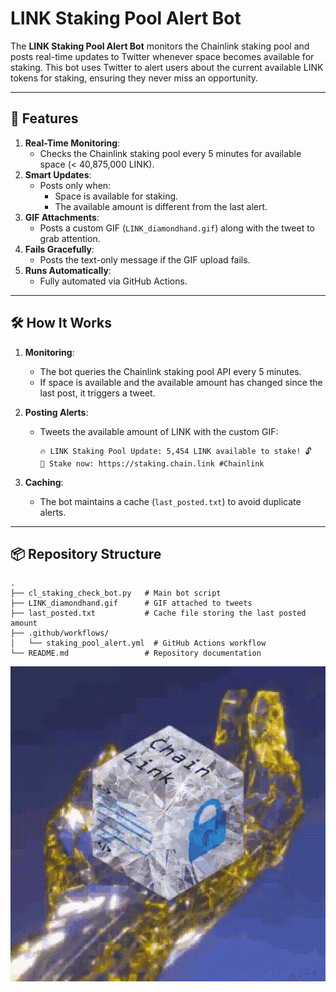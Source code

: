 # LINK Staking Pool Alert Bot

The **LINK Staking Pool Alert Bot** monitors the Chainlink staking pool and posts real-time updates to Twitter whenever space becomes available for staking. This bot uses Twitter to alert users about the current available LINK tokens for staking, ensuring they never miss an opportunity.

---

## 🚀 Features
1. **Real-Time Monitoring**:
   - Checks the Chainlink staking pool every 5 minutes for available space (< 40,875,000 LINK).
2. **Smart Updates**:
   - Posts only when:
     - Space is available for staking.
     - The available amount is different from the last alert.
3. **GIF Attachments**:
   - Posts a custom GIF (`LINK_diamondhand.gif`) along with the tweet to grab attention.
4. **Fails Gracefully**:
   - Posts the text-only message if the GIF upload fails.
5. **Runs Automatically**:
   - Fully automated via GitHub Actions.

---

## 🛠 How It Works
1. **Monitoring**:
   - The bot queries the Chainlink staking pool API every 5 minutes.
   - If space is available and the available amount has changed since the last post, it triggers a tweet.

2. **Posting Alerts**:
   - Tweets the available amount of LINK with the custom GIF:
     ```text
     🔥 LINK Staking Pool Update: 5,454 LINK available to stake! 🔓
     💎 Stake now: https://staking.chain.link #Chainlink
     ```

3. **Caching**:
   - The bot maintains a cache (`last_posted.txt`) to avoid duplicate alerts.

---

## 📦 Repository Structure
```plaintext
.
├── cl_staking_check_bot.py   # Main bot script
├── LINK_diamondhand.gif      # GIF attached to tweets
├── last_posted.txt           # Cache file storing the last posted amount
├── .github/workflows/
│   └── staking_pool_alert.yml  # GitHub Actions workflow
└── README.md                 # Repository documentation
```

<div align="center">
  <img src="LINK_diamondhand.gif" alt="LINK Staking Pool Alert" width="600">
</div>


